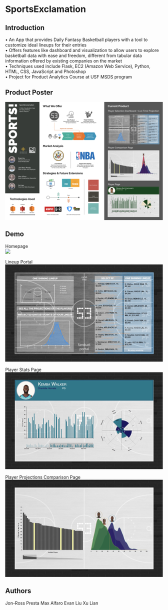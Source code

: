 # SportsExclamation

## Introduction

•	An App that provides Daily Fantasy Basketball players with a tool to customize ideal lineups for their entries  
•	Offers features like dashboard and visualization to allow users to explore basketball data with ease and freedom, different from tabular data information offered by existing companies on the market  
•	Techniques used include Flask, EC2 (Amazon Web Service), Python, HTML, CSS, JavaScript and Photoshop   
•	Project for Product Analytics Course at USF MSDS program

## Product Poster

<img src='poster_sportsexclamation.jpg'>

## Demo

Homepage  
<img src='demo/homepage.png'>  

Lineup Portal   
<img src='demo/lineup_portal.png'>  
  
Player Stats Page  
<img src='demo/player_bio.png'>  
  
Player Projections Comparison Page  
<img src='demo/player_proj_comparison.png'>  
  
## Authors

Jon-Ross Presta
Max Alfaro 
Evan Liu
Xu Lian
